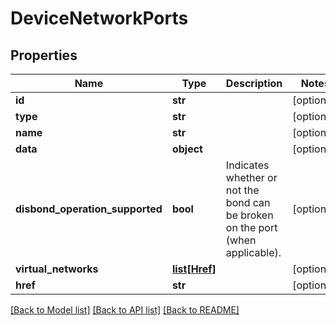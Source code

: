 # DeviceNetworkPorts


## Properties
Name | Type | Description | Notes
------------ | ------------- | ------------- | -------------
**id** | **str** |  | [optional] 
**type** | **str** |  | [optional] 
**name** | **str** |  | [optional] 
**data** | **object** |  | [optional] 
**disbond_operation_supported** | **bool** | Indicates whether or not the bond can be broken on the port (when applicable). | [optional] 
**virtual_networks** | [**list[Href]**](Href.md) |  | [optional] 
**href** | **str** |  | [optional] 

[[Back to Model list]](../README.md#documentation-for-models) [[Back to API list]](../README.md#documentation-for-api-endpoints) [[Back to README]](../README.md)


